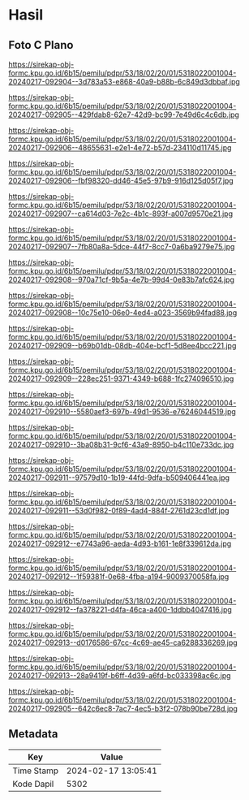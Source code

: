 # Hasil

## Foto C Plano

https://sirekap-obj-formc.kpu.go.id/6b15/pemilu/pdpr/53/18/02/20/01/5318022001004-20240217-092904--3d783a53-e868-40a9-b88b-6c849d3dbbaf.jpg

https://sirekap-obj-formc.kpu.go.id/6b15/pemilu/pdpr/53/18/02/20/01/5318022001004-20240217-092905--429fdab8-62e7-42d9-bc99-7e49d6c4c6db.jpg

https://sirekap-obj-formc.kpu.go.id/6b15/pemilu/pdpr/53/18/02/20/01/5318022001004-20240217-092906--48655631-e2e1-4e72-b57d-234110d11745.jpg

https://sirekap-obj-formc.kpu.go.id/6b15/pemilu/pdpr/53/18/02/20/01/5318022001004-20240217-092906--fbf98320-dd46-45e5-97b9-916d125d05f7.jpg

https://sirekap-obj-formc.kpu.go.id/6b15/pemilu/pdpr/53/18/02/20/01/5318022001004-20240217-092907--ca614d03-7e2c-4b1c-893f-a007d9570e21.jpg

https://sirekap-obj-formc.kpu.go.id/6b15/pemilu/pdpr/53/18/02/20/01/5318022001004-20240217-092907--7fb80a8a-5dce-44f7-8cc7-0a6ba9279e75.jpg

https://sirekap-obj-formc.kpu.go.id/6b15/pemilu/pdpr/53/18/02/20/01/5318022001004-20240217-092908--970a71cf-9b5a-4e7b-99d4-0e83b7afc624.jpg

https://sirekap-obj-formc.kpu.go.id/6b15/pemilu/pdpr/53/18/02/20/01/5318022001004-20240217-092908--10c75e10-06e0-4ed4-a023-3569b94fad88.jpg

https://sirekap-obj-formc.kpu.go.id/6b15/pemilu/pdpr/53/18/02/20/01/5318022001004-20240217-092909--b69b01db-08db-404e-bcf1-5d8ee4bcc221.jpg

https://sirekap-obj-formc.kpu.go.id/6b15/pemilu/pdpr/53/18/02/20/01/5318022001004-20240217-092909--228ec251-9371-4349-b688-1fc274096510.jpg

https://sirekap-obj-formc.kpu.go.id/6b15/pemilu/pdpr/53/18/02/20/01/5318022001004-20240217-092910--5580aef3-697b-49d1-9536-e76246044519.jpg

https://sirekap-obj-formc.kpu.go.id/6b15/pemilu/pdpr/53/18/02/20/01/5318022001004-20240217-092910--3ba08b31-9cf6-43a9-8950-b4c110e733dc.jpg

https://sirekap-obj-formc.kpu.go.id/6b15/pemilu/pdpr/53/18/02/20/01/5318022001004-20240217-092911--97579d10-1b19-44fd-9dfa-b509406441ea.jpg

https://sirekap-obj-formc.kpu.go.id/6b15/pemilu/pdpr/53/18/02/20/01/5318022001004-20240217-092911--53d0f982-0f89-4ad4-884f-2761d23cd1df.jpg

https://sirekap-obj-formc.kpu.go.id/6b15/pemilu/pdpr/53/18/02/20/01/5318022001004-20240217-092912--e7743a96-aeda-4d93-b161-1e8f339612da.jpg

https://sirekap-obj-formc.kpu.go.id/6b15/pemilu/pdpr/53/18/02/20/01/5318022001004-20240217-092912--1f59381f-0e68-4fba-a194-9009370058fa.jpg

https://sirekap-obj-formc.kpu.go.id/6b15/pemilu/pdpr/53/18/02/20/01/5318022001004-20240217-092912--fa378221-d4fa-46ca-a400-1ddbb4047416.jpg

https://sirekap-obj-formc.kpu.go.id/6b15/pemilu/pdpr/53/18/02/20/01/5318022001004-20240217-092913--d0176586-67cc-4c69-ae45-ca6288336269.jpg

https://sirekap-obj-formc.kpu.go.id/6b15/pemilu/pdpr/53/18/02/20/01/5318022001004-20240217-092913--28a9419f-b6ff-4d39-a6fd-bc033398ac6c.jpg

https://sirekap-obj-formc.kpu.go.id/6b15/pemilu/pdpr/53/18/02/20/01/5318022001004-20240217-092905--642c6ec8-7ac7-4ec5-b3f2-078b90be728d.jpg


## Metadata

| Key        | Value               |
| ---------- | ------------------- |
| Time Stamp | 2024-02-17 13:05:41 |
| Kode Dapil | 5302                |



